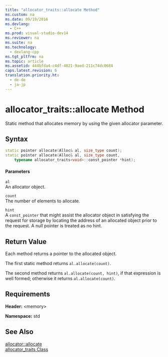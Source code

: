```yaml
---
title: "allocator_traits::allocate Method"
ms.custom: na
ms.date: 09/19/2016
ms.devlang: 
  - C++
ms.prod: visual-studio-dev14
ms.reviewer: na
ms.suite: na
ms.technology: 
  - devlang-cpp
ms.tgt_pltfrm: na
ms.topic: article
ms.assetid: 444bfda4-c4df-4021-9aed-211c74dc0684
caps.latest.revision: 6
translation.priority.ht: 
  - de-de
  - ja-jp
---
```

# allocator_traits::allocate Method
Static method that allocates memory by using the given allocator parameter.  
  
## Syntax  
  
```cpp  
static pointer allocate(Alloc& al, size_type count);  
static pointer allocate(Alloc& al, size_type count,  
    typename allocator_traits<void>::const_pointer *hint);  
```  
  
#### Parameters  
 `al`  
 An allocator object.  
  
 `count`  
 The number of elements to allocate.  
  
 `hint`  
 A `const_pointer` that might assist the allocator object in satisfying the request for storage by locating the address of an allocated object prior to the request. A null pointer is treated as no hint.  
  
## Return Value  
 Each method returns a pointer to the allocated object.  
  
 The first static method returns `al.allocate(count)`.  
  
 The second method returns `al.allocate(count, hint)`, if that expression is well formed; otherwise it returns `al.allocate(count)`.  
  
## Requirements  
 **Header:** <memory\>  
  
 **Namespace:** std  
  
## See Also  
 [allocator::allocate](../vs140/allocator--allocate.md)   
 [allocator_traits Class](../vs140/allocator_traits-Class.md)